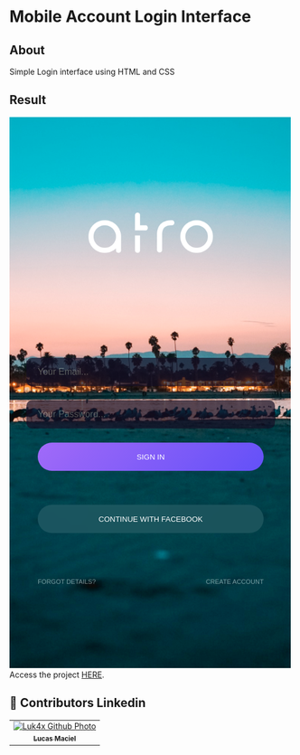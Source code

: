 <h1>
    Mobile Account Login Interface
</h1>

## About
<p>Simple Login interface using HTML and CSS</p>

## Result
<img src="./images/result.png" alt="challenge-result">
Access the project <a href="https://luk4x.github.io/projeto-atro-mobile-ui-account-login/">HERE</a>.

## 🤝 Contributors Linkedin
<table>
  <tr>
    <td align="center">
      <a href="https://www.linkedin.com/in/lucasmacielf/">
        <img src="https://avatars.githubusercontent.com/Luk4x" width="150px;" alt="Luk4x Github Photo"/><br>
        <sub>
          <b>Lucas Maciel</b>
        </sub>
      </a>
    </td>
  </tr>
</table>
